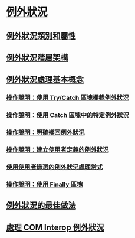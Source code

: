 # [例外狀況](index.md)
## [例外狀況類別和屬性](exception-class-and-properties.md)
## [例外狀況階層架構](exception-hierarchy.md)
## [例外狀況處理基本概念](exception-handling-fundamentals.md)
### [操作說明：使用 Try/Catch 區塊攔截例外狀況](how-to-use-the-try-catch-block-to-catch-exceptions.md)
### [操作說明：使用 Catch 區塊中的特定例外狀況](how-to-use-specific-exceptions-in-a-catch-block.md)
### [操作說明：明確擲回例外狀況](how-to-explicitly-throw-exceptions.md)
### [操作說明：建立使用者定義的例外狀況](how-to-create-user-defined-exceptions.md)
### [使用使用者篩選的例外狀況處理常式](using-user-filtered-exception-handlers.md)
### [操作說明：使用 Finally 區塊](how-to-use-finally-blocks.md)
## [例外狀況的最佳做法](best-practices-for-exceptions.md)
## [處理 COM Interop 例外狀況](handling-com-interop-exceptions.md)
